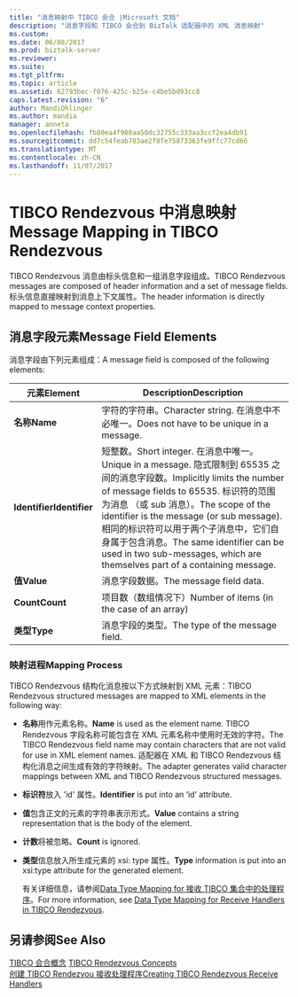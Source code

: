 ```yaml
---
title: "消息映射中 TIBCO 会合 |Microsoft 文档"
description: "消息字段和 TIBCO 会合到 BizTalk 适配器中的 XML 消息映射"
ms.custom: 
ms.date: 06/08/2017
ms.prod: biztalk-server
ms.reviewer: 
ms.suite: 
ms.tgt_pltfrm: 
ms.topic: article
ms.assetid: 62793bec-f076-425c-b25e-c4be5bd93cc8
caps.latest.revision: "6"
author: MandiOhlinger
ms.author: mandia
manager: anneta
ms.openlocfilehash: fb80ea4f908aa50dc32755c333aa3ccf2ea4db91
ms.sourcegitcommit: dd7c54feab783ae2f8fe75873363fe9ffc77cd66
ms.translationtype: MT
ms.contentlocale: zh-CN
ms.lasthandoff: 11/07/2017
---
```

# <a name="message-mapping-in-tibco-rendezvous"></a><span data-ttu-id="cd690-103">TIBCO Rendezvous 中消息映射</span><span class="sxs-lookup"><span data-stu-id="cd690-103">Message Mapping in TIBCO Rendezvous</span></span>
<span data-ttu-id="cd690-104">TIBCO Rendezvous 消息由标头信息和一组消息字段组成。</span><span class="sxs-lookup"><span data-stu-id="cd690-104">TIBCO Rendezvous messages are composed of header information and a set of message fields.</span></span> <span data-ttu-id="cd690-105">标头信息直接映射到消息上下文属性。</span><span class="sxs-lookup"><span data-stu-id="cd690-105">The header information is directly mapped to message context properties.</span></span>  
  
## <a name="message-field-elements"></a><span data-ttu-id="cd690-106">消息字段元素</span><span class="sxs-lookup"><span data-stu-id="cd690-106">Message Field Elements</span></span>  
 <span data-ttu-id="cd690-107">消息字段由下列元素组成：</span><span class="sxs-lookup"><span data-stu-id="cd690-107">A message field is composed of the following elements:</span></span>  
  
|<span data-ttu-id="cd690-108">元素</span><span class="sxs-lookup"><span data-stu-id="cd690-108">Element</span></span>|<span data-ttu-id="cd690-109">Description</span><span class="sxs-lookup"><span data-stu-id="cd690-109">Description</span></span>|  
|-------------|-----------------|  
|<span data-ttu-id="cd690-110">**名称**</span><span class="sxs-lookup"><span data-stu-id="cd690-110">**Name**</span></span>|<span data-ttu-id="cd690-111">字符的字符串。</span><span class="sxs-lookup"><span data-stu-id="cd690-111">Character string.</span></span> <span data-ttu-id="cd690-112">在消息中不必唯一。</span><span class="sxs-lookup"><span data-stu-id="cd690-112">Does not have to be unique in a message.</span></span>|  
|<span data-ttu-id="cd690-113">**Identifier**</span><span class="sxs-lookup"><span data-stu-id="cd690-113">**Identifier**</span></span>|<span data-ttu-id="cd690-114">短整数。</span><span class="sxs-lookup"><span data-stu-id="cd690-114">Short integer.</span></span> <span data-ttu-id="cd690-115">在消息中唯一。</span><span class="sxs-lookup"><span data-stu-id="cd690-115">Unique in a message.</span></span> <span data-ttu-id="cd690-116">隐式限制到 65535 之间的消息字段数。</span><span class="sxs-lookup"><span data-stu-id="cd690-116">Implicitly limits the number of message fields to 65535.</span></span> <span data-ttu-id="cd690-117">标识符的范围为消息 （或 sub 消息）。</span><span class="sxs-lookup"><span data-stu-id="cd690-117">The scope of the identifier is the message (or sub message).</span></span> <span data-ttu-id="cd690-118">相同的标识符可以用于两个子消息中，它们自身属于包含消息。</span><span class="sxs-lookup"><span data-stu-id="cd690-118">The same identifier can be used in two sub-messages, which are themselves part of a containing message.</span></span>|  
|<span data-ttu-id="cd690-119">**值**</span><span class="sxs-lookup"><span data-stu-id="cd690-119">**Value**</span></span>|<span data-ttu-id="cd690-120">消息字段数据。</span><span class="sxs-lookup"><span data-stu-id="cd690-120">The message field data.</span></span>|  
|<span data-ttu-id="cd690-121">**Count**</span><span class="sxs-lookup"><span data-stu-id="cd690-121">**Count**</span></span>|<span data-ttu-id="cd690-122">项目数（数组情况下）</span><span class="sxs-lookup"><span data-stu-id="cd690-122">Number of items (in the case of an array)</span></span>|  
|<span data-ttu-id="cd690-123">**类型**</span><span class="sxs-lookup"><span data-stu-id="cd690-123">**Type**</span></span>|<span data-ttu-id="cd690-124">消息字段的类型。</span><span class="sxs-lookup"><span data-stu-id="cd690-124">The type of the message field.</span></span>|  
  
### <a name="mapping-process"></a><span data-ttu-id="cd690-125">映射进程</span><span class="sxs-lookup"><span data-stu-id="cd690-125">Mapping Process</span></span>  
 <span data-ttu-id="cd690-126">TIBCO Rendezvous 结构化消息按以下方式映射到 XML 元素：</span><span class="sxs-lookup"><span data-stu-id="cd690-126">TIBCO Rendezvous structured messages are mapped to XML elements in the following way:</span></span>  
  
-   <span data-ttu-id="cd690-127">**名称**用作元素名称。</span><span class="sxs-lookup"><span data-stu-id="cd690-127">**Name** is used as the element name.</span></span> <span data-ttu-id="cd690-128">TIBCO Rendezvous 字段名称可能包含在 XML 元素名称中使用时无效的字符。</span><span class="sxs-lookup"><span data-stu-id="cd690-128">The TIBCO Rendezvous field name may contain characters that are not valid for use in XML element names.</span></span> <span data-ttu-id="cd690-129">适配器在 XML 和 TIBCO Rendezvous 结构化消息之间生成有效的字符映射。</span><span class="sxs-lookup"><span data-stu-id="cd690-129">The adapter generates valid character mappings between XML and TIBCO Rendezvous structured messages.</span></span>  
  
-   <span data-ttu-id="cd690-130">**标识符**放入 'id' 属性。</span><span class="sxs-lookup"><span data-stu-id="cd690-130">**Identifier** is put into an ‘id’ attribute.</span></span>  
  
-   <span data-ttu-id="cd690-131">**值**包含正文的元素的字符串表示形式。</span><span class="sxs-lookup"><span data-stu-id="cd690-131">**Value** contains a string representation that is the body of the element.</span></span>  
  
-   <span data-ttu-id="cd690-132">**计数**将被忽略。</span><span class="sxs-lookup"><span data-stu-id="cd690-132">**Count** is ignored.</span></span>  
  
-   <span data-ttu-id="cd690-133">**类型**信息放入所生成元素的 xsi: type 属性。</span><span class="sxs-lookup"><span data-stu-id="cd690-133">**Type** information is put into an xsi:type attribute for the generated element.</span></span>  
  
     <span data-ttu-id="cd690-134">有关详细信息，请参阅[Data Type Mapping for 接收 TIBCO 集合中的处理程序](../core/data-type-mapping-for-receive-handlers-in-tibco-rendezvous.md)。</span><span class="sxs-lookup"><span data-stu-id="cd690-134">For more information, see [Data Type Mapping for Receive Handlers in TIBCO Rendezvous](../core/data-type-mapping-for-receive-handlers-in-tibco-rendezvous.md).</span></span>  
  
## <a name="see-also"></a><span data-ttu-id="cd690-135">另请参阅</span><span class="sxs-lookup"><span data-stu-id="cd690-135">See Also</span></span>  
 <span data-ttu-id="cd690-136">[TIBCO 会合概念](../core/tibco-rendezvous-concepts.md) </span><span class="sxs-lookup"><span data-stu-id="cd690-136">[TIBCO Rendezvous Concepts](../core/tibco-rendezvous-concepts.md) </span></span>  
 [<span data-ttu-id="cd690-137">创建 TIBCO Rendezvou 接收处理程序</span><span class="sxs-lookup"><span data-stu-id="cd690-137">Creating TIBCO Rendezvous Receive Handlers</span></span>](../core/creating-tibco-rendezvous-receive-handlers.md)